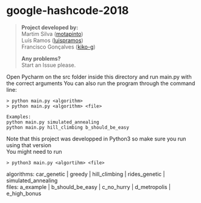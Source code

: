 # google-hashcode-2018

> **Project developed by:**\
> Martim Silva ([motapinto](https://github.com/motapinto))\
> Luís Ramos ([luispramos](https://github.com/luispramos))\
> Francisco Gonçalves ([kiko-g](https://github.com/kiko-g))
>
> **Any problems?**\
> Start an Issue please.

Open Pycharm on the src folder inside this directory and run main.py with the correct arguments
You can also run the program through the command line:
```
> python main.py <algorithm>
> python main.py <algorithm> <file>

Examples:
python main.py simulated_annealing
python main.py hill_climbing b_should_be_easy
```

Note that this project was developped in Python3 so make sure you run using that version\
You might need to run
```
> python3 main.py <algortihm> <file>
```

algorithms: car_genetic | greedy | hill_climbing | rides_genetic | simulated_annealing\
files:      a_example | b_should_be_easy | c_no_hurry | d_metropolis | e_high_bonus
